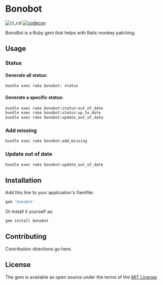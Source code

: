 # Bonobot
![ci_cd](https://github.com/armandfardeau/bonobot/actions/workflows/ci_cd.yml/badge.svg)
[![codecov](https://codecov.io/gh/armandfardeau/bonobot/branch/master/graph/badge.svg?token=274POQGBAK)](https://codecov.io/gh/armandfardeau/bonobot)

BonoBot is a Ruby gem that helps with Rails monkey patching.

## Usage
### Status
#### Generate all status:
```bash
bundle exec rake bonobot: status
```
#### Generate a specific status:
```bash    
bundle exec rake bonobot:status:out_of_date
bundle exec rake bonobot:status:up_to_date 
bundle exec rake bonobot:update_out_of_date
```

### Add missing
```bash
bundle exec rake bonobot:add_missing
```

### Update out of date
```bash
bundle exec rake bonobot:update_out_of_date
```

## Installation
Add this line to your application's Gemfile:

```ruby
gem 'bonobot'
```

Or install it yourself as:

```bash
gem install bonobot
```

## Contributing

Contribution directions go here.

## License

The gem is available as open source under the terms of the [MIT License](https://opensource.org/licenses/MIT).